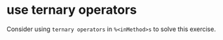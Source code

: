 # use ternary operators

Consider using `ternary operators` in `%<inMethod>s` to solve this exercise.
